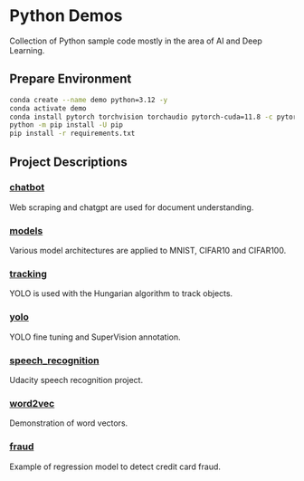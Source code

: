 # Python Demos
Collection of Python sample code mostly in the area of AI and Deep Learning.

## Prepare Environment
``` bash
conda create --name demo python=3.12 -y
conda activate demo
conda install pytorch torchvision torchaudio pytorch-cuda=11.8 -c pytorch -c nvidia -y
python -m pip install -U pip
pip install -r requirements.txt
```

## Project Descriptions
### [chatbot](chatbot)
Web scraping and chatgpt are used for document understanding.

### [models](models)
Various model architectures are applied to MNIST, CIFAR10 and CIFAR100.

### [tracking](tracking)
YOLO is used with the Hungarian algorithm to track objects.

### [yolo](yolo)
YOLO fine tuning and SuperVision annotation.

### [speech_recognition](speech_recognition)
Udacity speech recognition project.

### [word2vec](word2vec)
Demonstration of word vectors.

### [fraud](fraud)
Example of regression model to detect credit card fraud.
